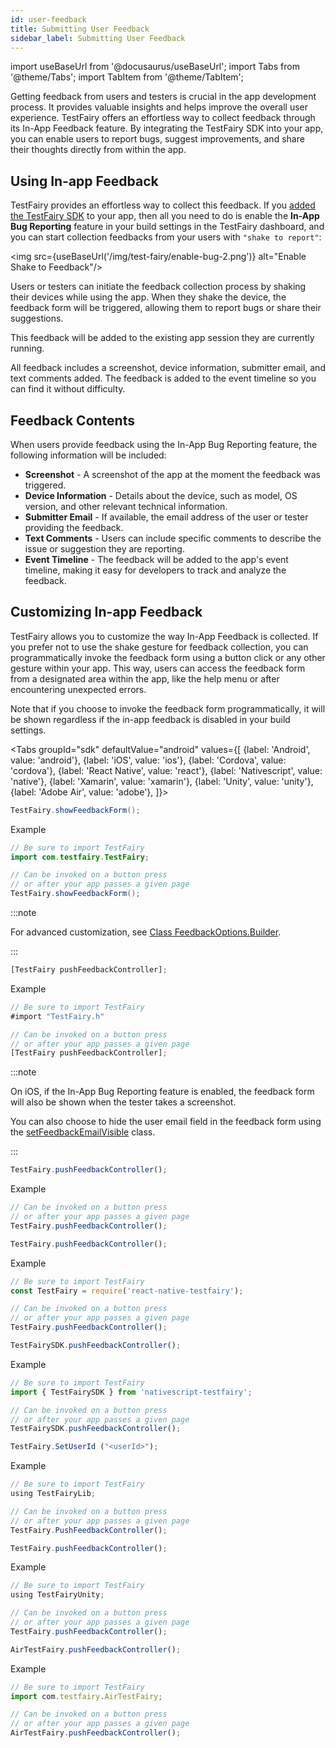 ```yaml
---
id: user-feedback
title: Submitting User Feedback
sidebar_label: Submitting User Feedback
---
```


import useBaseUrl from '@docusaurus/useBaseUrl';
import Tabs from '@theme/Tabs';
import TabItem from '@theme/TabItem';

Getting feedback from users and testers is crucial in the app development process. It provides valuable insights and helps improve the overall user experience. TestFairy offers an effortless way to collect feedback through its In-App Feedback feature. By integrating the TestFairy SDK into your app, you can enable users to report bugs, suggest improvements, and share their thoughts directly from within the app.

## Using In-app Feedback

TestFairy provides an effortless way to collect this feedback. If you [added the TestFairy SDK](https://docs.testfairy.com/SDK/Adding_The_SDK_To_Your_App.html) to your app, then all you need to do is enable the **In-App Bug Reporting** feature in your build settings in the TestFairy dashboard, and you can start collection feedbacks from your users with `"shake to report"`:

<img src={useBaseUrl('/img/test-fairy/enable-bug-2.png')} alt="Enable Shake to Feedback"/>

Users or testers can initiate the feedback collection process by shaking their devices while using the app. When they shake the device, the feedback form will be triggered, allowing them to report bugs or share their suggestions.

This feedback will be added to the existing app session they are currently running.

All feedback includes a screenshot, device information, submitter email, and text comments added. The feedback is added to the event timeline so you can find it without difficulty.

## Feedback Contents

When users provide feedback using the In-App Bug Reporting feature, the following information will be included:

- **Screenshot** - A screenshot of the app at the moment the feedback was triggered.
- **Device Information** - Details about the device, such as model, OS version, and other relevant technical information.
- **Submitter Email** - If available, the email address of the user or tester providing the feedback.
- **Text Comments** - Users can include specific comments to describe the issue or suggestion they are reporting.
- **Event Timeline** - The feedback will be added to the app's event timeline, making it easy for developers to track and analyze the feedback.

## Customizing In-app Feedback

TestFairy allows you to customize the way In-App Feedback is collected. If you prefer not to use the shake gesture for feedback collection, you can programmatically invoke the feedback form using a button click or any other gesture within your app. This way, users can access the feedback form from a designated area within the app, like the help menu or after encountering unexpected errors.

Note that if you choose to invoke the feedback form programmatically, it will be shown regardless if the in-app feedback is disabled in your build settings.

<Tabs
groupId="sdk"
defaultValue="android"
values={[
{label: 'Android', value: 'android'},
{label: 'iOS', value: 'ios'},
{label: 'Cordova', value: 'cordova'},
{label: 'React Native', value: 'react'},
{label: 'Nativescript', value: 'native'},
{label: 'Xamarin', value: 'xamarin'},
{label: 'Unity', value: 'unity'},
{label: 'Adobe Air', value: 'adobe'},
]}>

<TabItem value="android">

```java
TestFairy.showFeedbackForm();
```

Example

```java
// Be sure to import TestFairy
import com.testfairy.TestFairy;

// Can be invoked on a button press
// or after your app passes a given page
TestFairy.showFeedbackForm();
```

:::note

For advanced customization, see [Class FeedbackOptions.Builder](https://docs.testfairy.com/reference/android/com/testfairy/FeedbackOptions.Builder.html).

:::

</TabItem>

<TabItem value="ios">

```js
[TestFairy pushFeedbackController];
```

Example

```js
// Be sure to import TestFairy
#import "TestFairy.h"

// Can be invoked on a button press
// or after your app passes a given page
[TestFairy pushFeedbackController];
```

:::note

On iOS, if the In-App Bug Reporting feature is enabled, the feedback form will also be shown when the tester takes a screenshot.

You can also choose to hide the user email field in the feedback form using the [setFeedbackEmailVisible](https://docs.testfairy.com/reference/ios/Classes/TestFairy.html#//api/name/setFeedbackEmailVisible:) class.

:::
</TabItem>

<TabItem value="cordova">

```js
TestFairy.pushFeedbackController();
```

Example

```js
// Can be invoked on a button press
// or after your app passes a given page
TestFairy.pushFeedbackController();
```

</TabItem>

<TabItem value="react">

```js
TestFairy.pushFeedbackController();
```

Example

```js
// Be sure to import TestFairy
const TestFairy = require('react-native-testfairy');

// Can be invoked on a button press
// or after your app passes a given page
TestFairy.pushFeedbackController();
```

</TabItem>

<TabItem value="native">

```js
TestFairySDK.pushFeedbackController();
```

Example

```js
// Be sure to import TestFairy
import { TestFairySDK } from 'nativescript-testfairy';

// Can be invoked on a button press
// or after your app passes a given page
TestFairySDK.pushFeedbackController();
```

</TabItem>

<TabItem value="xamarin">

```js
TestFairy.SetUserId ("<userId>");
```

Example

```js
// Be sure to import TestFairy
using TestFairyLib;

// Can be invoked on a button press
// or after your app passes a given page
TestFairy.PushFeedbackController();
```

</TabItem>

<TabItem value="unity">

```js
TestFairy.pushFeedbackController();
```

Example

```js
// Be sure to import TestFairy
using TestFairyUnity;

// Can be invoked on a button press
// or after your app passes a given page
TestFairy.pushFeedbackController();
```

</TabItem>

<TabItem value="adobe">

```js
AirTestFairy.pushFeedbackController();
```

Example

```js
// Be sure to import TestFairy
import com.testfairy.AirTestFairy;

// Can be invoked on a button press
// or after your app passes a given page
AirTestFairy.pushFeedbackController();
```

</TabItem>

</Tabs>
